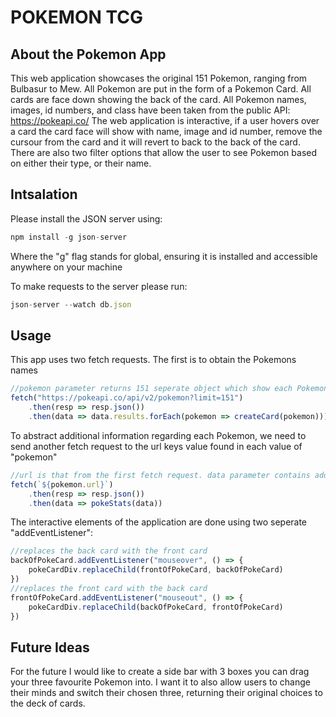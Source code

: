 # POKEMON TCG

## About the Pokemon App
This web application showcases the original 151 Pokemon, ranging from Bulbasur to Mew.
All Pokemon are put in the form of a Pokemon Card. All cards are face down showing the back of the card.
All Pokemon names, images, id numbers, and class have been taken from the public API:
https://pokeapi.co/
The web application is interactive, if a user hovers over a card the card face will show with name, image and id number, remove the cursour from the card and it will revert to back to the back of the card.
There are also two filter options that allow the user to see Pokemon based on either their type, or their name. 

## Intsalation
Please install the JSON server using:
```javascript
npm install -g json-server
```
Where the "g" flag stands for global, ensuring it is installed and accessible anywhere on your machine

To make requests to the server please run:
```javascript
json-server --watch db.json
```


## Usage
This app uses two fetch requests. The first is to obtain the Pokemons names
```javascript
//pokemon parameter returns 151 seperate object which show each Pokemons name, and a key url which includes additional information 
fetch("https://pokeapi.co/api/v2/pokemon?limit=151")
    .then(resp => resp.json())
    .then(data => data.results.forEach(pokemon => createCard(pokemon)))
```
To abstract additional information regarding each Pokemon, we need to send another fetch request to the url keys value found in each value of "pokemon"
```javascript
//url is that from the first fetch request. data parameter contains additional info, like image, name, id number and type
fetch(`${pokemon.url}`)
    .then(resp => resp.json())
    .then(data => pokeStats(data))
```
The interactive elements of the application are done using two seperate "addEventListener":
```javascript
//replaces the back card with the front card
backOfPokeCard.addEventListener("mouseover", () => {
    pokeCardDiv.replaceChild(frontOfPokeCard, backOfPokeCard)
})
//replaces the front card with the back card 
frontOfPokeCard.addEventListener("mouseout", () => {
    pokeCardDiv.replaceChild(backOfPokeCard, frontOfPokeCard)
})
```

## Future Ideas
For the future I would like to create a side bar with 3 boxes you can drag your three favourite Pokemon into. 
I want it to also allow users to change their minds and switch their chosen three, returning their original choices to the deck of cards.